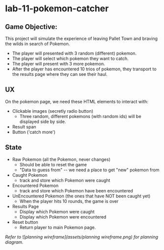 # lab-11-pokemon-catcher

## Game Objective:
This project will simulate the experience of leaving Pallet Town and braving the wilds in search of Pokemon. 
- The player will presented with 3 random (different) pokemon. 
- The player will select which pokemon they want to catch. 
- The player will present with 3 more pokemon. 
- After the player has encountered 10 trios of pokemon, they transport to the results page where they can see their haul.

## UX
On the pokemon page, we need these HTML elements to interact with:
- Clickable images (secretly radio button)
    - Three random, different pokemons (with random ids) will be displayed side by side.
- Result span
- Button ('catch more')

## State
- Raw Pokemon (all the Pokemon, never changes)
    - Should be able to reset the game
    - "Data to guess from" -- we need a place to get "new" pokemon from
- Caught Pokemon
    - track and store which Pokemon were caught
- Encountered Pokemon
    - track and store which Pokemon have been encountered
- UnEncountered Pokemon (the ones that have NOT been caught yet)
    - When the player hits 10 rounds, the game is over
- Results Page
    - Display which Pokemon were caught
    - Display which Pokemon were encountered
- Reset button
    - Return player to main Pokemon page.

_Refer to ![planning wireframe](assets/planning wireframe.png) for planning diagram._
